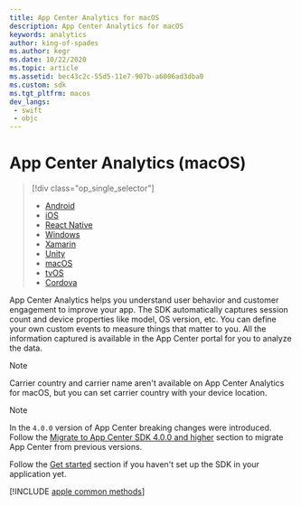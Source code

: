 ```yaml
---
title: App Center Analytics for macOS
description: App Center Analytics for macOS
keywords: analytics
author: king-of-spades
ms.author: kegr
ms.date: 10/22/2020
ms.topic: article
ms.assetid: bec43c2c-55d5-11e7-907b-a6006ad3dba0
ms.custom: sdk
ms.tgt_pltfrm: macos
dev_langs:  
 - swift
 - objc
---
```


# App Center Analytics (macOS)

> [!div  class="op_single_selector"]
> * [Android](android.md)
> * [iOS](ios.md)
> * [React Native](react-native.md)
> * [Windows](windows.md)
> * [Xamarin](xamarin.md)
> * [Unity](unity.md)
> * [macOS](macos.md)
> * [tvOS](tvos.md)
> * [Cordova](cordova.md)

App Center Analytics helps you understand user behavior and customer engagement to improve your app. The SDK automatically captures session count and device properties like model, OS version, etc. You can define your own custom events to measure things that matter to you. All the information captured is available in the App Center portal for you to analyze the data.

> [!NOTE]
> Carrier country and carrier name aren't available on App Center Analytics for macOS, but you can set carrier country with your device location.

> [!NOTE]
> In the `4.0.0` version of App Center breaking changes were introduced. Follow the [Migrate to App Center SDK 4.0.0 and higher](../getting-started/migration/apple-sdk-update.md) section to migrate App Center from previous versions.

Follow the [Get started](~/sdk/getting-started/macos.md) section if you haven't set up the SDK in your application yet.

[!INCLUDE [apple common methods](includes/apple-common-methods.md)]
